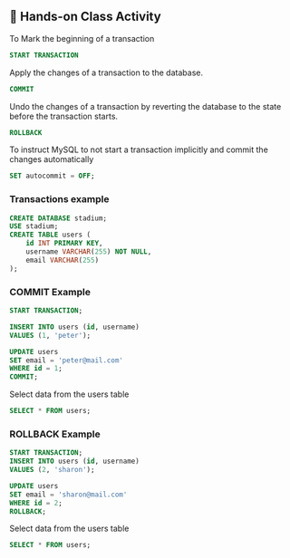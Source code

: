 ## 🎯 Hands-on Class Activity

To Mark the beginning of a transaction
```sql
START TRANSACTION
```
Apply the changes of a transaction to the database.
```sql
COMMIT
```
Undo the changes of a transaction by reverting the database to the state before the transaction starts.
```sql
ROLLBACK
```
To instruct MySQL to not start a transaction implicitly and commit the changes automatically
```sql
SET autocommit = OFF;
```
### Transactions example
```sql
CREATE DATABASE stadium;
USE stadium;
CREATE TABLE users (
    id INT PRIMARY KEY,
    username VARCHAR(255) NOT NULL,
    email VARCHAR(255)
);
```
### COMMIT Example
```sql
START TRANSACTION;

INSERT INTO users (id, username) 
VALUES (1, 'peter');

UPDATE users 
SET email = 'peter@mail.com' 
WHERE id = 1;
COMMIT;
```
Select data from the users table
```sql
SELECT * FROM users;
```
### ROLLBACK Example
```sql
START TRANSACTION;
INSERT INTO users (id, username) 
VALUES (2, 'sharon');

UPDATE users 
SET email = 'sharon@mail.com' 
WHERE id = 2;
ROLLBACK;
```
Select data from the users table
```sql
SELECT * FROM users;
```
